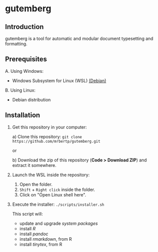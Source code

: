 # gutemberg

## Introduction

gutemberg is a tool for automatic and modular document typesetting and formatting.

## Prerequisites

A. Using Windows:
    
   - Windows Subsystem for Linux (WSL) [(Debian)](https://www.microsoft.com/store/productId/9MSVKQC78PK6)
    
B. Using Linux:
    
   - Debian distribution

## Installation

1. Get this repository in your computer:

    a) Clone this repository: `git clone https://github.com/mrbertp/gutemberg.git`

    or

    b) Download the zip of this repository (**Code > Download ZIP**) and extract it somewhere.

2. Launch the WSL inside the repository:

    1. Open the folder.
    2. `Shift` + `Right click` inside the folder.
    3. Click on "Open Linux shell here".

3. Execute the installer: `./scripts/installer.sh`

    This script will:
    
      - update and upgrade *system packages*
      - install *R*
      - install *pandoc*
      - install *rmarkdown*, from R
      - install *tinytex*, from R
